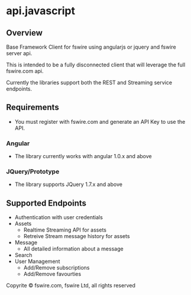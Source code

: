 api.javascript
==============

## Overview
Base Framework Client for fswire using angularjs or jquery and fswire server api.

This is intended to be a fully disconnected client that will leverage the full fswire.com api.

Currently the libraries support both the REST and Streaming service endpoints.

## Requirements

  - You must register with fswire.com and generate an API Key to use the API.

### Angular

 - The library currently works with angular 1.0.x and above

### JQuery/Prototype

 - The library supports JQuery 1.7.x and above

## Supported Endpoints

  - Authentication with user credentials
  - Assets
    - Realtime Streaming API for assets
    - Retreive Stream message history for assets
  - Message
    - All detailed information about a message
  - Search
  - User Management
    - Add/Remove subscriptions
    - Add/Remove favourties


Copyrite &copy; fswire.com, fswire Ltd, all rights reserved
